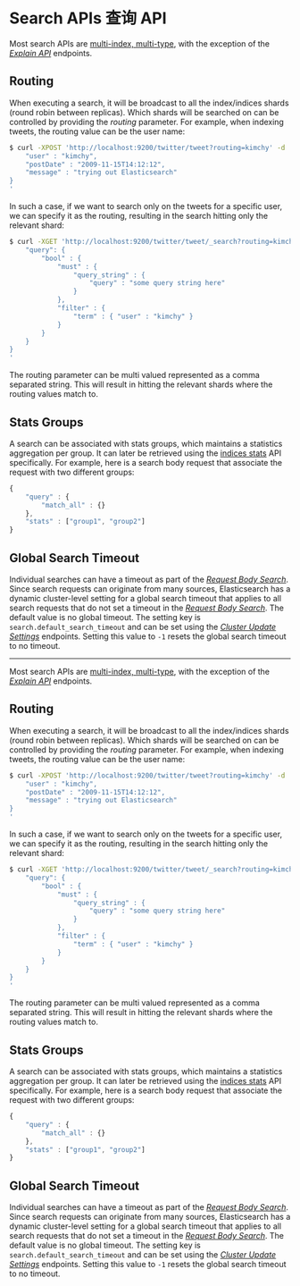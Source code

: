 # Search APIs 查询 API

Most search APIs are [multi-index, multi-type](https://www.elastic.co/guide/en/elasticsearch/reference/current/search-search.html#search-multi-index-type), with the exception of the *[Explain API](https://www.elastic.co/guide/en/elasticsearch/reference/current/search-explain.html)* endpoints.

## Routing

When executing a search, it will be broadcast to all the index/indices shards (round robin between replicas). Which shards will be searched on can be controlled by providing the *routing* parameter. For example, when indexing tweets, the routing value can be the user name:

```bash
$ curl -XPOST 'http://localhost:9200/twitter/tweet?routing=kimchy' -d '{
    "user" : "kimchy",
    "postDate" : "2009-11-15T14:12:12",
    "message" : "trying out Elasticsearch"
}
'
```

In such a case, if we want to search only on the tweets for a specific user, we can specify it as the routing, resulting in the search hitting only the relevant shard:

```bash
$ curl -XGET 'http://localhost:9200/twitter/tweet/_search?routing=kimchy' -d '{
    "query": {
        "bool" : {
            "must" : {
                "query_string" : {
                    "query" : "some query string here"
                }
            },
            "filter" : {
                "term" : { "user" : "kimchy" }
            }
        }
    }
}
'
```

The routing parameter can be multi valued represented as a comma separated string. This will result in hitting the relevant shards where the routing values match to.

## Stats Groups

A search can be associated with stats groups, which maintains a statistics aggregation per group. It can later be retrieved using the [indices stats](https://www.elastic.co/guide/en/elasticsearch/reference/current/indices-stats.html) API specifically. For example, here is a search body request that associate the request with two different groups:

```javascript
{
    "query" : {
        "match_all" : {}
    },
    "stats" : ["group1", "group2"]
}
```

## Global Search Timeout

Individual searches can have a timeout as part of the *[Request Body Search](https://www.elastic.co/guide/en/elasticsearch/reference/current/search-request-body.html)*. Since search requests can originate from many sources, Elasticsearch has a dynamic cluster-level setting for a global search timeout that applies to all search requests that do not set a timeout in the *[Request Body Search](https://www.elastic.co/guide/en/elasticsearch/reference/current/search-request-body.html)*. The default value is no global timeout. The setting key is `search.default_search_timeout` and can be set using the *[Cluster Update Settings](https://www.elastic.co/guide/en/elasticsearch/reference/current/cluster-update-settings.html)* endpoints. Setting this value to `-1` resets the global search timeout to no timeout.

***

Most search APIs are [multi-index, multi-type](https://www.elastic.co/guide/en/elasticsearch/reference/current/search-search.html#search-multi-index-type), with the exception of the *[Explain API](https://www.elastic.co/guide/en/elasticsearch/reference/current/search-explain.html)* endpoints.

## Routing

When executing a search, it will be broadcast to all the index/indices shards (round robin between replicas). Which shards will be searched on can be controlled by providing the *routing* parameter. For example, when indexing tweets, the routing value can be the user name:

```bash
$ curl -XPOST 'http://localhost:9200/twitter/tweet?routing=kimchy' -d '{
    "user" : "kimchy",
    "postDate" : "2009-11-15T14:12:12",
    "message" : "trying out Elasticsearch"
}
'
```

In such a case, if we want to search only on the tweets for a specific user, we can specify it as the routing, resulting in the search hitting only the relevant shard:

```bash
$ curl -XGET 'http://localhost:9200/twitter/tweet/_search?routing=kimchy' -d '{
    "query": {
        "bool" : {
            "must" : {
                "query_string" : {
                    "query" : "some query string here"
                }
            },
            "filter" : {
                "term" : { "user" : "kimchy" }
            }
        }
    }
}
'
```

The routing parameter can be multi valued represented as a comma separated string. This will result in hitting the relevant shards where the routing values match to.

## Stats Groups

A search can be associated with stats groups, which maintains a statistics aggregation per group. It can later be retrieved using the [indices stats](https://www.elastic.co/guide/en/elasticsearch/reference/current/indices-stats.html) API specifically. For example, here is a search body request that associate the request with two different groups:

```javascript
{
    "query" : {
        "match_all" : {}
    },
    "stats" : ["group1", "group2"]
}
```

## Global Search Timeout

Individual searches can have a timeout as part of the *[Request Body Search](https://www.elastic.co/guide/en/elasticsearch/reference/current/search-request-body.html)*. Since search requests can originate from many sources, Elasticsearch has a dynamic cluster-level setting for a global search timeout that applies to all search requests that do not set a timeout in the *[Request Body Search](https://www.elastic.co/guide/en/elasticsearch/reference/current/search-request-body.html)*. The default value is no global timeout. The setting key is `search.default_search_timeout` and can be set using the *[Cluster Update Settings](https://www.elastic.co/guide/en/elasticsearch/reference/current/cluster-update-settings.html)* endpoints. Setting this value to `-1` resets the global search timeout to no timeout.